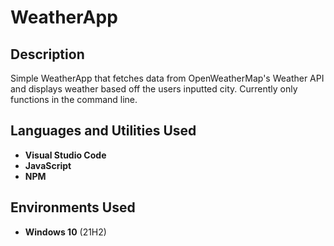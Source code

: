 <h1>WeatherApp</h1>

<!-- ### [YouTube Demonstration]() !-->
<h2>Description</h2>
Simple WeatherApp that fetches data from OpenWeatherMap's Weather API and displays weather based off the users inputted city.
Currently only functions in the command line.
<br />


<h2>Languages and Utilities Used</h2>

- <b>Visual Studio Code</b>
- <b>JavaScript</b> 
- <b>NPM</b>

<h2>Environments Used </h2>

- <b>Windows 10</b> (21H2)

<!-- <h2>Program walk-through:</h2>

 <p align="center">
Launch the utility: <br/>
<img src="https://i.imgur.com/62TgaWL.png" height="80%" width="80%" alt="Disk Sanitization Steps"/>
<br />
<br />
Select the disk:  <br/>
<img src="https://i.imgur.com/tcTyMUE.png" height="80%" width="80%" alt="Disk Sanitization Steps"/>
<br />
<br />
Enter the number of passes: <br/>
<img src="https://i.imgur.com/nCIbXbg.png" height="80%" width="80%" alt="Disk Sanitization Steps"/>
<br />
<br />
Confirm your selection:  <br/>
<img src="https://i.imgur.com/cdFHBiU.png" height="80%" width="80%" alt="Disk Sanitization Steps"/>
<br />
<br />
Wait for process to complete (may take some time):  <br/>
<img src="https://i.imgur.com/JL945Ga.png" height="80%" width="80%" alt="Disk Sanitization Steps"/>
<br />
<br />
Sanitization complete:  <br/>
<img src="https://i.imgur.com/K71yaM2.png" height="80%" width="80%" alt="Disk Sanitization Steps"/>
<br />
<br />
Observe the wiped disk:  <br/>
<img src="https://i.imgur.com/AeZkvFQ.png" height="80%" width="80%" alt="Disk Sanitization Steps"/>
</p>
!-->

<!--
 ```diff
- text in red
+ text in green
! text in orange
# text in gray
@@ text in purple (and bold)@@
```
--!>
